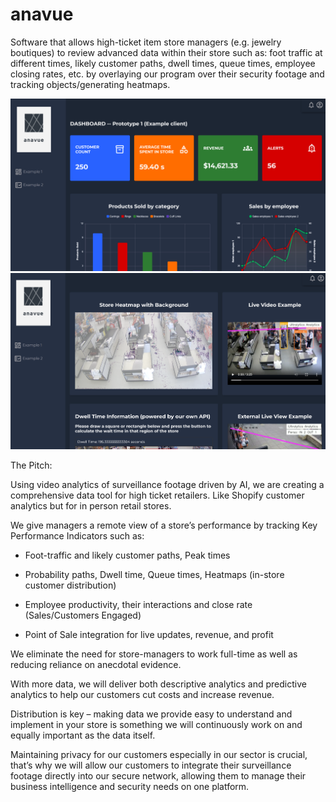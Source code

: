 # anavue
Software that allows high-ticket item store managers (e.g. jewelry boutiques) to review advanced data within their store such as: foot traffic at different times, likely customer paths, dwell times, queue times, employee closing rates, etc. by overlaying our program over their security footage and tracking objects/generating heatmaps.

![Example 1 on Dashboard Prototype](anavue1.png)
![Extended Example 1](anavue2.png)


The Pitch:

Using video analytics of surveillance footage driven by AI, we are creating a comprehensive data tool for high ticket retailers. Like Shopify customer analytics but for in person retail stores. 

We give managers a remote view of a store’s performance by tracking Key Performance Indicators such as: 

- Foot-traffic and likely customer paths, Peak times 

- Probability paths, Dwell time, Queue times, Heatmaps (in-store customer distribution) 

- Employee productivity, their interactions and close rate (Sales/Customers Engaged) 

- Point of Sale integration for live updates, revenue, and profit 

We eliminate the need for store-managers to work full-time as well as reducing reliance on anecdotal evidence. 

With more data, we will deliver both descriptive analytics and predictive analytics to help our customers cut costs and increase revenue. 

Distribution is key – making data we provide easy to understand and implement in your store is something we will continuously work on and equally important as the data itself. 

Maintaining privacy for our customers especially in our sector is crucial, that’s why we will allow our customers to integrate their surveillance footage directly into our secure network, allowing them to manage their business intelligence and security needs on one platform.
